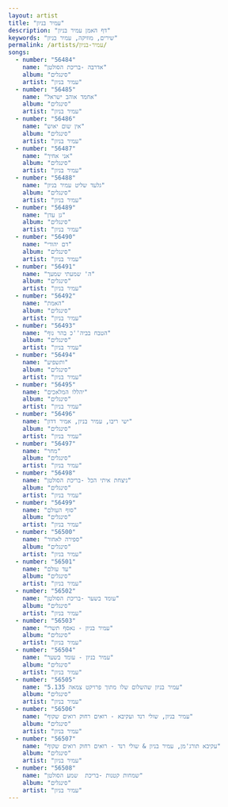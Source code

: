 ```yaml
---
layout: artist
title: "עמיר בניון"
description: "דף האמן עמיר בניון"
keywords: "שירים, מוזיקה, עמיר בניון"
permalink: /artists/עמיר-בניון/
songs:
  - number: "56484"
    name: "אדרבה -בריכת הסולטן"
    album: "סינגלים"
    artist: "עמיר בניון"
  - number: "56485"
    name: "אחמד אוהב ישראל"
    album: "סינגלים"
    artist: "עמיר בניון"
  - number: "56486"
    name: "אין שום יאוש"
    album: "סינגלים"
    artist: "עמיר בניון"
  - number: "56487"
    name: "אני אחיך"
    album: "סינגלים"
    artist: "עמיר בניון"
  - number: "56488"
    name: "גלעד שליט עמיר בניון"
    album: "סינגלים"
    artist: "עמיר בניון"
  - number: "56489"
    name: "גן עדן"
    album: "סינגלים"
    artist: "עמיר בניון"
  - number: "56490"
    name: "דם יהודי"
    album: "סינגלים"
    artist: "עמיר בניון"
  - number: "56491"
    name: "ה' שמעתי שמעך"
    album: "סינגלים"
    artist: "עמיר בניון"
  - number: "56492"
    name: "האמת"
    album: "סינגלים"
    artist: "עמיר בניון"
  - number: "56493"
    name: "הטבח בביה''כ בהר נוף"
    album: "סינגלים"
    artist: "עמיר בניון"
  - number: "56494"
    name: "ותשפיע"
    album: "סינגלים"
    artist: "עמיר בניון"
  - number: "56495"
    name: "יהללו המלאכים"
    album: "סינגלים"
    artist: "עמיר בניון"
  - number: "56496"
    name: "ישי ריבו, עמיר בניון, אמיר דדון"
    album: "סינגלים"
    artist: "עמיר בניון"
  - number: "56497"
    name: "מחר"
    album: "סינגלים"
    artist: "עמיר בניון"
  - number: "56498"
    name: "ניצחת איתי הכל -בריכת הסולטן"
    album: "סינגלים"
    artist: "עמיר בניון"
  - number: "56499"
    name: "סוף העולם"
    album: "סינגלים"
    artist: "עמיר בניון"
  - number: "56500"
    name: "ספירה לאחור"
    album: "סינגלים"
    artist: "עמיר בניון"
  - number: "56501"
    name: "עד עולם"
    album: "סינגלים"
    artist: "עמיר בניון"
  - number: "56502"
    name: "עומד בשער -בריכת הסולטן"
    album: "סינגלים"
    artist: "עמיר בניון"
  - number: "56503"
    name: "עמיר בניון - נאסף תשרי"
    album: "סינגלים"
    artist: "עמיר בניון"
  - number: "56504"
    name: "עמיר בניון - עומד בשער"
    album: "סינגלים"
    artist: "עמיר בניון"
  - number: "56505"
    name: "עמיר בניון שהשלום שלו מתוך פרויקט צמאה 5.135"
    album: "סינגלים"
    artist: "עמיר בניון"
  - number: "56506"
    name: "עמיר בניון, שולי רנד ועקיבא - רואים רחוק רואים שקוף"
    album: "סינגלים"
    artist: "עמיר בניון"
  - number: "56507"
    name: "עקיבא תורג'מן, עמיר בניון & שולי רנד - רואים רחוק רואים שקוף"
    album: "סינגלים"
    artist: "עמיר בניון"
  - number: "56508"
    name: "שמחות קטנות -בריכת  שמע הסולטן"
    album: "סינגלים"
    artist: "עמיר בניון"
---
```

